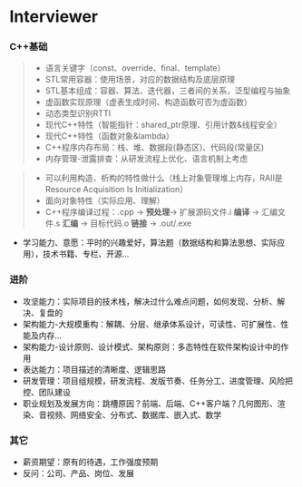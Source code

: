 # Interviewer

### C++基础
>- 语言关键字（const、override、final、template）
>- STL常用容器：使用场景，对应的数据结构及底层原理
>- STL基本组成：容器、算法、迭代器，三者间的关系，泛型编程与抽象
>- 虚函数实现原理（虚表生成时间、构造函数可否为虚函数）
>- 动态类型识别RTTI
>- 现代C++特性（智能指针：shared_ptr原理、引用计数&线程安全）
>- 现代C++特性（函数对象&lambda）
>- C++程序内存布局：栈、堆、数据段(静态区)、代码段(常量区)
>- 内存管理-泄露排查：从研发流程上优化、语言机制上考虑

>- 可以利用构造、析构的特性做什么（栈上对象管理堆上内存，RAII是Resource Acquisition Is Initialization）
>- 面向对象特性（实际应用、理解）
>- C++程序编译过程：.cpp -> **预处理**-> 扩展源码文件.i **编译** -> 汇编文件.s **汇编** -> 目标代码.o **链接** -> .out/.exe

- 学习能力、意愿：平时的兴趣爱好，算法题（数据结构和算法思想、实际应用），技术书籍、专栏、开源...

### 进阶
- 攻坚能力：实际项目的技术栈，解决过什么难点问题，如何发现、分析、解决、复盘的
- 架构能力-大规模重构：解耦、分层、继承体系设计，可读性、可扩展性、性能及内存...
- 架构能力-设计原则、设计模式、架构原则：多态特性在软件架构设计中的作用
- 表达能力：项目描述的清晰度、逻辑思路
- 研发管理：项目组规模，研发流程、发版节奏、任务分工、进度管理、风险把控、团队建设
- 职业规划及发展方向：跳槽原因？前端、后端、C++客户端？几何图形、渲染、音视频、网络安全、分布式、数据库、嵌入式、数学

### 其它
- 薪资期望：原有的待遇，工作强度预期
- 反问：公司、产品、岗位、发展
